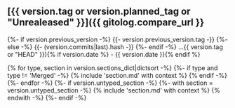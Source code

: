 ## [{{ version.tag or version.planned_tag or "Unrealeased" }}]({{ gitolog.compare_url }}
  {%- if version.previous_version -%}
    {{- version.previous_version.tag -}}
  {%- else -%}
    {{- (version.commits|last).hash -}}
  {%- endif -%}
  ...{{ version.tag or "HEAD" }}){% if version.date %} - {{ version.date }}{% endif %}

{% for type, section in version.sections_dict|dictsort -%}
{%- if type and type != 'Merged' -%}
{% include 'section.md' with context %}
{% endif -%}
{%- endfor -%}
{%- if version.untyped_section -%}
{%- with section = version.untyped_section -%}
{% include 'section.md' with context %}
{% endwith -%}
{%- endif -%}
